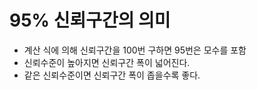 # 95% 신뢰구간의 의미


* 계산 식에 의해 신뢰구간을 100번 구하면 95번은 모수를 포함
* 신뢰수준이 높아지면 신뢰구간 폭이 넓어진다.
* 같은 신뢰수준이면 신뢰구간 폭이 좁을수록 좋다.